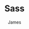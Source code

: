 ---
title: Sass
author: James
layout: category
cat_name: Sass
permalink: /sass/
menu_order: 20
cat_logo: sass-logo.png
menu_title: Sass
---